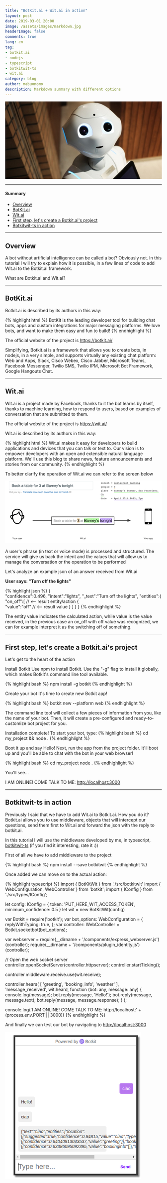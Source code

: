 ```yaml
---
title: "BotKit.ai + Wit.ai in action"
layout: post
date: 2019-03-01 20:00
image: /assets/images/markdown.jpg
headerImage: false
comments: true
lang: en
tag:
- botkit.ai
- nodejs
- typescript
- botkitwit-ts
- wit.ai
category: blog
author: mabuonomo
description: Markdown summary with different options
---
```


<img src="/assets/images/bot/main.jpg" />

---

#### Summary
- [Overview](#overview)
- [BotKit.ai](#botkitai)
- [Wit.ai](#witai)
- [First step, let's create a Botkit.ai's project](#first-step-lets-create-a-botkitais-project)
- [Botkitwit-ts in action](#botkitwit-ts-in-action)

---

## Overview

A bot without artificial intelligence can be called a bot? Obviously not.
In this tutorial I will try to explain how it is possible, in a few lines of code to add
Wit.ai to the Botkit.ai framework.

What are Botkit.ai and Wit.ai?

---

## BotKit.ai

Botkit.ai is described by its authors in this way:

{% highlight html %}
BotKit is the leading developer tool for building chat bots, apps and 
custom integrations for major messaging platforms. 
We love bots, and want to make them easy and fun to build!
{% endhighlight %}

The official website of the project is <a href="https://botkit.ai/" target="_blank">https://botkit.ai/</a>

Simplifying, Botkit.ai is a framework that allows you to create bots, in nodejs, in a very simple, and supports virtually any existing chat platform: Web and Apps, Slack, Cisco Webex, Cisco Jabber, Microsoft Teams, Facebook Messenger, Twilio SMS, Twilio IPM, Microsoft Bot Framework, Google Hangouts Chat.

---

## Wit.ai

Wit.ai is a project made by Facebook, thanks to it the bot learns by itself, thanks to machine learning, how to respond to users, based on examples of conversation that are submitted to them.

The official website of the project is <a href="https://wit.ai/" target="_blank">https://wit.ai/</a>

Wit.ai is described by its authors in this way:

{% highlight html %}
Wit.ai makes it easy for developers to build applications and devices 
that you can talk or text to. Our vision is to empower developers with 
an open and extensible natural language platform. We'll use this blog 
to share news, feature announcements and stories from our community.
{% endhighlight %}

To better clarify the operation of Wit.ai we can refer to the screen below

<img src="/assets/images/bot/wit-ai.png" />

A user's phrase (in text or voice mode) is processed and structured. The service will give us back the intent and the values that will allow us to manage the conversation or the operation to be performed

Let's analyze an example json of an answer received from Wit.ai

<strong>User says: "Turn off the lights"</strong>

{% highlight json %}
{  
   "confidence":0.496,
   "intent":"lights",
   "_text":"Turn off the lights", 
   "entities":{  
      "on_off":[  // <-- result entity/action
         {  
            "value":"off" // <-- result value 
         }
      ]
   }
}
{% endhighlight %}

The entity value indicates the calculated action, while value is the value received, in the previous case an on_off with off value was recognized, we can for example interpret it as the switching off of something.

---

## First step, let's create a Botkit.ai's project 

Let's get to the heart of the action

Install Botkit
Use npm to install Botkit. Use the "-g" flag to install it globally, which makes Botkit's command line tool available.

{% highlight bash %}
npm install -g botkit
{% endhighlight %}

Create your bot
It's time to create new Botkit app!

{% highlight bash %}
botkit new --platform web
{% endhighlight %}

The command line tool will collect a few pieces of information from you, like the name of your bot. Then, it will create a pre-configured and ready-to-customize bot project for you.

Installation complete! To start your bot, type:
{% highlight bash %}
cd my_project && node .
{% endhighlight %}

Boot it up and say Hello!
Next, run the app from the project folder. It'll boot up and you'll be able to chat with the bot in your web browser!

{% highlight bash %}
cd my_project
node .
{% endhighlight %}

You'll see...

I AM ONLINE! COME TALK TO ME: <a href="http://localhost:3000" target="_blank">http://localhost:3000</a>

---

## Botkitwit-ts in action

Previously I said that we have to add Wit.ai to Botkit.ai. How you do it?
Botkit.ai allows you to use middleware, objects that will intercept our questions, send them first to Wit.ai and forward the json with the reply to botkit.ai.

In this tutorial I will use the middleware developed by me, in typescript, <a href="https://github.com/mabuonomo/botkitwit-ts" target="_blank">botkitwit-ts</a> (if you find it interesting, rate it :))

First of all we have to add middleware to the project

{% highlight bash %}
npm install --save botkitwit
{% endhighlight %}

Once added we can move on to the actual action:

{% highlight typescript %}
import { BotKitWit } from './src/botkitwit'
import { WebConfiguration, WebController } from 'botkit';
import { IConfig } from './src/types/IConfig';

let config: IConfig = { token: 'PUT_HERE_WIT_ACCESS_TOKEN', minimum_confidence: 0.5 }
let wit = new BotKitWit(config)

var Botkit = require('botkit');
var bot_options: WebConfiguration = {
    replyWithTyping: true,
};
var controller: WebController = Botkit.socketbot(bot_options);

var webserver = require(__dirname + '/components/express_webserver.js')(controller);
require(__dirname + '/components/plugin_identity.js')(controller);

// Open the web socket server
controller.openSocketServer(controller.httpserver);
controller.startTicking();

controller.middleware.receive.use(wit.receive);

controller.hears(
    [
        'greeting',
        'booking_info',
        'weather'
    ],
    'message_received',
    wit.heard,
    function (bot: any, message: any) {
        console.log(message);
        bot.reply(message, 'Hello!');
        bot.reply(message, message.text);
        bot.reply(message, message.response);
    }
);

console.log('I AM ONLINE! COME TALK TO ME: http://localhost:' + (process.env.PORT || 3000))
{% endhighlight %}

And finally we can test our bot by navigating to <a href="http://localhost:3000" target="_blank">http://localhost:3000</a>

<img src="/assets/images/bot/botkit2.png"/>